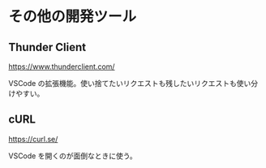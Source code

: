 # その他の開発ツール

## Thunder Client

https://www.thunderclient.com/

VSCode の拡張機能。使い捨てたいリクエストも残したいリクエストも使い分けやすい。

## cURL

https://curl.se/

VSCode を開くのが面倒なときに使う。
